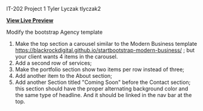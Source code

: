 IT-202 Project 1
Tyler Lyczak
tlyczak2

**[View Live Preview](https://tylerlyczak.github.io/it202-project1/)**


Modify the bootstrap Agency template

1. Make the top section a carousel similar to the Modern Business template https://blackrockdigital.github.io/startbootstrap-modern-business/  ; but your client wants 4 items in the carousel.
2. Add a second row of services;
3. Make the portfolio section show two items per row instead of three;
4. Add another item to the About section;
5. Add another Section titled "Coming Soon" before the Contact section;  this section should have the proper alternating background color and the same type of headline.   And it should be linked in the nav bar at the top.
